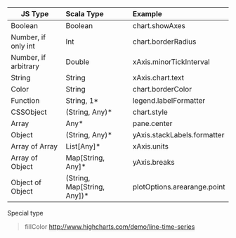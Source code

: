 
| JS Type               | Scala Type                                                | Example                       |
| --------------------- |:--------------------------------------------------------- |:----------------------------- |
| Boolean               | Boolean                                                   | chart.showAxes                |
| Number, if only int   | Int                                                       | chart.borderRadius            |
| Number, if arbitrary  | Double                                                    | xAxis.minorTickInterval       |
| String                | String                                                    | xAxis.chart.text              |
| Color                 | String                                                    | chart.borderColor             |
| Function              | String, 1*                | legend.labelFormatter         |
| CSSObject             | (String, Any)*                                            | chart.style                   |
| Array                 | Any*                                                      | pane.center                   |
| Object                | (String, Any)*                                            | yAxis.stackLabels.formatter   |
| Array of Array        | List[Any]*                                                | xAxis.units                   |
| Array of Object       | Map[String, Any]*                                         | yAxis.breaks                  |
| Object of Object      | (String, Map[String, Any])*                               | plotOptions.arearange.point   |

Special type

> fillColor http://www.highcharts.com/demo/line-time-series

